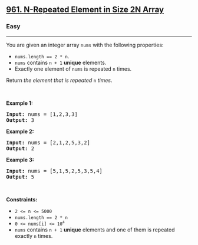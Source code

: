 <h2><a href="https://leetcode.com/problems/n-repeated-element-in-size-2n-array/">961. N-Repeated Element in Size 2N Array</a></h2><h3>Easy</h3><hr><div style="user-select: auto;"><p style="user-select: auto;">You are given an integer array <code style="user-select: auto;">nums</code> with the following properties:</p>

<ul style="user-select: auto;">
	<li style="user-select: auto;"><code style="user-select: auto;">nums.length == 2 * n</code>.</li>
	<li style="user-select: auto;"><code style="user-select: auto;">nums</code> contains <code style="user-select: auto;">n + 1</code> <strong style="user-select: auto;">unique</strong> elements.</li>
	<li style="user-select: auto;">Exactly one element of <code style="user-select: auto;">nums</code> is repeated <code style="user-select: auto;">n</code> times.</li>
</ul>

<p style="user-select: auto;">Return <em style="user-select: auto;">the element that is repeated </em><code style="user-select: auto;">n</code><em style="user-select: auto;"> times</em>.</p>

<p style="user-select: auto;">&nbsp;</p>
<p style="user-select: auto;"><strong class="example" style="user-select: auto;">Example 1:</strong></p>
<pre style="user-select: auto;"><strong style="user-select: auto;">Input:</strong> nums = [1,2,3,3]
<strong style="user-select: auto;">Output:</strong> 3
</pre><p style="user-select: auto;"><strong class="example" style="user-select: auto;">Example 2:</strong></p>
<pre style="user-select: auto;"><strong style="user-select: auto;">Input:</strong> nums = [2,1,2,5,3,2]
<strong style="user-select: auto;">Output:</strong> 2
</pre><p style="user-select: auto;"><strong class="example" style="user-select: auto;">Example 3:</strong></p>
<pre style="user-select: auto;"><strong style="user-select: auto;">Input:</strong> nums = [5,1,5,2,5,3,5,4]
<strong style="user-select: auto;">Output:</strong> 5
</pre>
<p style="user-select: auto;">&nbsp;</p>
<p style="user-select: auto;"><strong style="user-select: auto;">Constraints:</strong></p>

<ul style="user-select: auto;">
	<li style="user-select: auto;"><code style="user-select: auto;">2 &lt;= n &lt;= 5000</code></li>
	<li style="user-select: auto;"><code style="user-select: auto;">nums.length == 2 * n</code></li>
	<li style="user-select: auto;"><code style="user-select: auto;">0 &lt;= nums[i] &lt;= 10<sup style="user-select: auto;">4</sup></code></li>
	<li style="user-select: auto;"><code style="user-select: auto;">nums</code> contains <code style="user-select: auto;">n + 1</code> <strong style="user-select: auto;">unique</strong> elements and one of them is repeated exactly <code style="user-select: auto;">n</code> times.</li>
</ul>
</div>